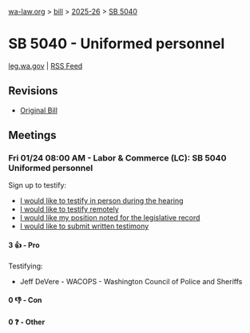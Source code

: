 [wa-law.org](/) > [bill](/bill/) > [2025-26](/bill/2025-26/) > [SB 5040](/bill/2025-26/sb/5040/)

# SB 5040 - Uniformed personnel
[leg.wa.gov](https://app.leg.wa.gov/billsummary?BillNumber=5040&Year=2025&Initiative=false) | [RSS Feed](./rss.xml)

## Revisions
* [Original Bill](1/)

## Meetings
### Fri 01/24 08:00 AM - Labor & Commerce (LC): SB 5040 Uniformed personnel
Sign up to testify:
* [I would like to testify in person during the hearing](https://app.leg.wa.gov/csi/Testifier/Add?chamber=House&mId=32440&aId=161580&caId=24784&tId=1)
* [I would like to testify remotely](https://app.leg.wa.gov/csi/Testifier/Add?chamber=House&mId=32440&aId=161580&caId=24784&tId=2)
* [I would like my position noted for the legislative record](https://app.leg.wa.gov/csi/Testifier/Add?chamber=House&mId=32440&aId=161580&caId=24784&tId=3)
* [I would like to submit written testimony](https://app.leg.wa.gov/csi/Testifier/Add?chamber=House&mId=32440&aId=161580&caId=24784&tId=4)

#### 3 👍 - Pro
Testifying:
* Jeff DeVere - WACOPS - Washington Council of Police and Sheriffs

#### 0 👎 - Con

#### 0 ❓ - Other
